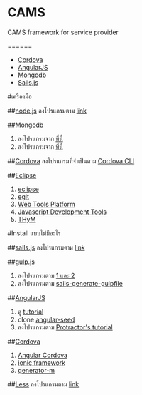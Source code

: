 CAMS
====

CAMS framework for service provider

======

- [Cordova](http://cordova.apache.org/)
- [AngularJS](https://angularjs.org/)
- [Mongodb](http://www.mongodb.org/)
- [Sails.js](http://sailsjs.org/)

#เครื่องมือ

##[node.js](http://nodejs.org/)
ลงโปรแกรมตาม [link](http://nodejs.org/)

##[Mongodb](http://www.mongodb.org/)
1. ลงโปรแกรมจาก [ที่นี่](http://docs.mongodb.org/manual/installation/)
2. ลงโปรแกรมจาก [ที่นี่](https://github.com/balderdashy/sails-mongo)

##[Cordova](http://cordova.apache.org/)
ลงโปรแกรมที่จำเป็นตาม [Cordova CLI](http://cordova.apache.org/docs/en/4.0.0//guide_cli_index.md.html#The%20Command-Line%20Interface)

##[Eclipse](https://eclipse.org)
1. [eclipse](https://www.eclipse.org/downloads/)
2. [egit](http://www.eclipse.org/egit/)
3. [Web Tools Platform](http://www.eclipse.org/webtools/)
4. [Javascript Development Tools](https://eclipse.org/webtools/jsdt/)
5. [THyM](http://www.eclipse.org/thym/)

#Install แบบไม่มีอะไร

##[sails.js](http://sailsjs.org/)
ลงโปรแกรมตาม [link](https://github.com/balderdashy/sails-docs/blob/master/getting-started/getting-started.md)

##[gulp.js](http://gulpjs.com/)
1. ลงโปรแกรมตาม [1 และ 2](https://github.com/gulpjs/gulp/blob/master/docs/getting-started.md)
2. ลงโปรแกรมตาม [sails-generate-gulpfile](https://github.com/Karnith/sails-generate-gulpfile)

##[AngularJS](https://angularjs.org/)
1. ดู [tutorial](http://ghost-parnurzeal.rhcloud.com/sails-js-angularjs-bower-mocha/)
2. clone [angular-seed](https://github.com/angular/angular-seed)
3. ลงโปรแกรมตาม [Protractor's tutorial](http://angular.github.io/protractor/#/tutorial)
 
##[Cordova](http://cordova.apache.org/)
1. [Angular Cordova](http://ngcordova.com/)
2. [ionic framework](http://ionicframework.com/)
3. [generator-m](https://github.com/mwaylabs/generator-m)

##[Less](http://lesscss.org/)
ลงโปรแกรมตาม [link](http://lesscss.org/)

